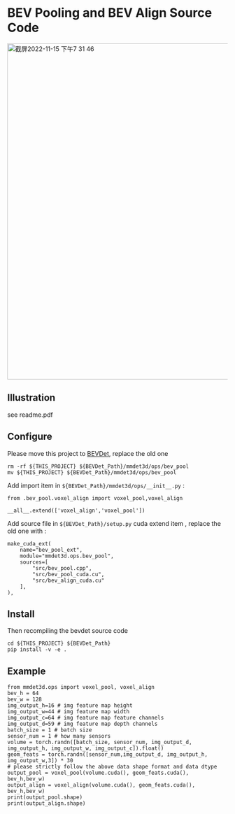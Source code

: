 # BEV Pooling and BEV Align Source Code 
<img width="769" alt="截屏2022-11-15 下午7 31 46" src="https://user-images.githubusercontent.com/25930661/201909423-116c5c92-2605-4e7d-93f6-0fc42fd5fd1c.png">


## Illustration
see readme.pdf 

## Configure
Please move this project to [BEVDet](https://github.com/HuangJunJie2017/BEVDet), replace the old one 
```
rm -rf ${THIS_PROJECT} ${BEVDet_Path}/mmdet3d/ops/bev_pool
mv ${THIS_PROJECT} ${BEVDet_Path}/mmdet3d/ops/bev_pool
```


Add import item in `${BEVDet_Path}/mmdet3d/ops/__init__.py` :
```
from .bev_pool.voxel_align import voxel_pool,voxel_align

__all__.extend(['voxel_align','voxel_pool'])
```

Add source file in `${BEVDet_Path}/setup.py` cuda extend item , replace the old one with : 
```
make_cuda_ext(
    name="bev_pool_ext",
    module="mmdet3d.ops.bev_pool",
    sources=[
        "src/bev_pool.cpp",
        "src/bev_pool_cuda.cu",
        "src/bev_align_cuda.cu"
    ],
),
```

## Install 

Then recompiling the bevdet source code 

```
cd ${THIS_PROJECT} ${BEVDet_Path}
pip install -v -e .
```

## Example
```
from mmdet3d.ops import voxel_pool, voxel_align
bev_h = 64
bev_w = 128
img_output_h=16 # img feature map height
img_output_w=44 # img feature map width
img_output_c=64 # img feature map feature channels
img_output_d=59 # img feature map depth channels
batch_size = 1 # batch size 
sensor_num = 1 # how many sensors
volume = torch.randn([batch_size, sensor_num, img_output_d, img_output_h, img_output_w, img_output_c]).float()
geom_feats = torch.randn([sensor_num,img_output_d, img_output_h, img_output_w,3]) * 30
# please strictly follow the above data shape format and data dtype
output_pool = voxel_pool(volume.cuda(), geom_feats.cuda(), bev_h,bev_w)
output_align = voxel_align(volume.cuda(), geom_feats.cuda(), bev_h,bev_w)
print(output_pool.shape)
print(output_align.shape)
```



